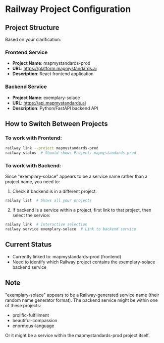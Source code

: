 # Railway Project Configuration

## Project Structure

Based on your clarification:

### Frontend Service
- **Project Name**: mapmystandards-prod
- **URL**: https://platform.mapmystandards.ai
- **Description**: React frontend application

### Backend Service  
- **Project Name**: exemplary-solace
- **URL**: https://api.mapmystandards.ai
- **Description**: Python/FastAPI backend API

## How to Switch Between Projects

### To work with Frontend:
```bash
railway link --project mapmystandards-prod
railway status  # Should show: Project: mapmystandards-prod
```

### To work with Backend:
Since "exemplary-solace" appears to be a service name rather than a project name, you need to:

1. Check if backend is in a different project:
```bash
railway list  # Shows all your projects
```

2. If backend is a service within a project, first link to that project, then select the service:
```bash
railway link  # Interactive selection
railway service exemplary-solace  # Link to backend service
```

## Current Status
- Currently linked to: mapmystandards-prod (frontend)
- Need to identify which Railway project contains the exemplary-solace backend service

## Note
"exemplary-solace" appears to be a Railway-generated service name (their random name generator format).
The backend service might be within one of these projects:
- prolific-fulfillment
- beautiful-compassion  
- enormous-language

Or it might be a service within the mapmystandards-prod project itself.